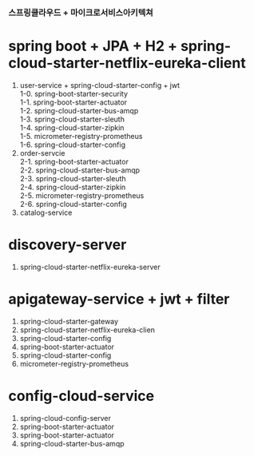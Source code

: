 ### 스프링클라우드 + 마이크로서비스아키텍쳐

# spring boot + JPA + H2 + spring-cloud-starter-netflix-eureka-client
  1. user-service + spring-cloud-starter-config + jwt
   <br/>1-0. spring-boot-starter-security
    <br/>1-1. spring-boot-starter-actuator
    <br/>1-2. spring-cloud-starter-bus-amqp
    <br/>1-3. spring-cloud-starter-sleuth
    <br/>1-4. spring-cloud-starter-zipkin
    <br/>1-5. micrometer-registry-prometheus
    <br/>1-6. spring-cloud-starter-config
  2. order-servcie
    <br/>2-1. spring-boot-starter-actuator
    <br/>2-2. spring-cloud-starter-bus-amqp
    <br/>2-3. spring-cloud-starter-sleuth
    <br/>2-4. spring-cloud-starter-zipkin
    <br/>2-5. micrometer-registry-prometheus
    <br/>2-6. spring-cloud-starter-config
  3. catalog-service 
  
  
 # discovery-server   
  1. spring-cloud-starter-netflix-eureka-server
  
  
 # apigateway-service + jwt + filter
  1. spring-cloud-starter-gateway
  2. spring-cloud-starter-netflix-eureka-clien
  3. spring-cloud-starter-config
  4. spring-boot-starter-actuator
  5. spring-cloud-starter-config
  6. micrometer-registry-prometheus


 # config-cloud-service
  1. spring-cloud-config-server
  2. spring-boot-starter-actuator
  3. spring-boot-starter-actuator
  4. spring-cloud-starter-bus-amqp
